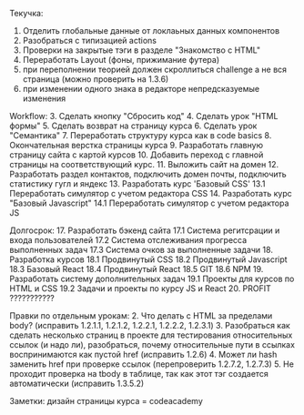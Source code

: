 Текучка:
1. Отделить глобальные данные от локлаьных данных компонентов
2. Разобраться с типизацией actions
3. Проверки на закрытые тэги в разделе "Знакомство с HTML"
4. Переработать Layout (фоны, прижимание футера)
6. при переполнении теорией должен скроллиться challenge а не вся страница (можно проверить на 1.3.6)
7. при изменении одного знака в редакторе непредсказуемые изменения

Workflow:
3. Сделать кнопку "Сбросить код"
4. Сделать урок "HTML формы"
5. Сделать возврат на страницу курса
6. Сделать урок "Семантика"
7. Переработать структуру курса как в code basics
8. Окончательная верстка страницы курса
9. Разработать главную страницу сайта с картой курсов
10. Добавить переход с главной страницы на соответствующий курс.
11. Выложить сайт на домен
12. Разработать раздел контактов, подключить домен почты, подключить статистику гугл и яндекс
13. Разработать курс 'Базовый CSS'
    13.1 Переработать симулятор с учетом редактора CSS
14. Разработать курс "Базовый Javascript"
    14.1 Переработать симулятор с учетом редактора JS

Долгосрок:
17. Разработать бэкенд сайта
17.1 Система регитсрации и входа пользователей
17.2 Система отслеживания прогресса выполненных задач
17.3 Система очков за выполненные задачи
18. Разработка курсов
18.1 Продвинутый CSS
18.2 Продвинутый Javascript
18.3 Базовый React
18.4 Продвинутый React
18.5 GIT
18.6 NPM
19. Разработать систему дополнительных задач
19.1 Проекты для курсов по HTML и CSS
19.2 Задачи и проекты по курсу JS и React
20. PROFIT ???????????

Правки по отдельным урокам:
2. Что делать с HTML за пределами body? (исправить 1.2.1.1, 1.2.1.2, 1.2.2.1, 1.2.2.2, 1.2.3.1)
3. Разобраться как сделать несколько страниц в проекте для тестирования относительных ссылок (и надо ли), разобраться, почему относительные пути в ссылках воспринимаются как пустой href (исправить 1.2.6)
4. Может ли hash заменить href при проверке ссылок (перепроверить 1.2.7.2, 1.2.7.3)
5. Не проходит проверка на tbody в таблице, так как этот тэг создается автоматически (исправить 1.3.5.2)

Заметки:
дизайн страницы курса = codeacademy

